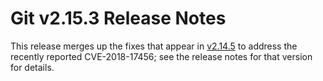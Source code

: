 Git v2.15.3 Release Notes
=========================

This release merges up the fixes that appear in [v2.14.5](2.14.5.md) to address
the recently reported CVE-2018-17456; see the release notes for that
version for details.
